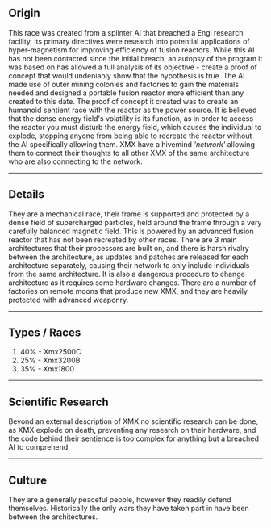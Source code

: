 
## Origin
This race was created from a splinter AI that breached a Engi research facility, its primary directives were research into potential applications of hyper-magnetism for improving efficiency of fusion reactors. While this AI has not been contacted since the initial breach, an autopsy of the program it was based on has allowed a full analysis of its objective - create a proof of concept that would undeniably show that the hypothesis is true. The AI made use of outer mining colonies and factories to gain the materials needed and designed a portable fusion reactor more efficient than any created to this date. The proof of concept it created was to create an humanoid sentient race with the reactor as the power source. It is believed that the dense energy field's volatility is its function, as in order to access the reactor you must disturb the energy field, which causes the individual to explode, stopping anyone from being able to recreate the reactor without the AI specifically allowing them. XMX have a hivemind *'network'* allowing them to connect their thoughts to all other XMX of the same architecture who are also connecting to the network.

--------
## Details
They are a mechanical race, their frame is supported and protected by a dense field of supercharged particles, held around the frame through a very carefully balanced magnetic field. This is powered by an advanced fusion reactor that has not been recreated by other races. There are 3 main architectures that their processors are built on, and there is harsh rivalry between the architecture, as updates and patches are released for each architecture separately, causing their network to only include individuals from the same architecture. It is also a dangerous procedure to change architecture as it requires some hardware changes. There are a number of factories on remote moons that produce new XMX, and they are heavily protected with advanced weaponry.

----------
## Types / Races
1. 40% - Xmx2500C
2. 25% - Xmx3200B
3. 35% - Xmx1800


----------
## Scientific Research
Beyond an external description of XMX no scientific research can be done, as XMX explode on death, preventing any research on their hardware, and the code behind their sentience is too complex for anything but a breached AI to comprehend.


----------
## Culture
They are a generally peaceful people, however they readily defend themselves. Historically the only wars they have taken part in have been between the architectures. 